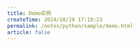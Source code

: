 ```yaml
---
title: Demo实例
createTime: 2024/10/19 17:19:23
permalink: /notes/python/sample/demo.html
article: false
---
```

